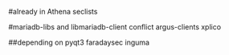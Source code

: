 #already in Athena
seclists

#mariadb-libs and libmariadb-client conflict
argus-clients
xplico

##depending on pyqt3
faradaysec
inguma
